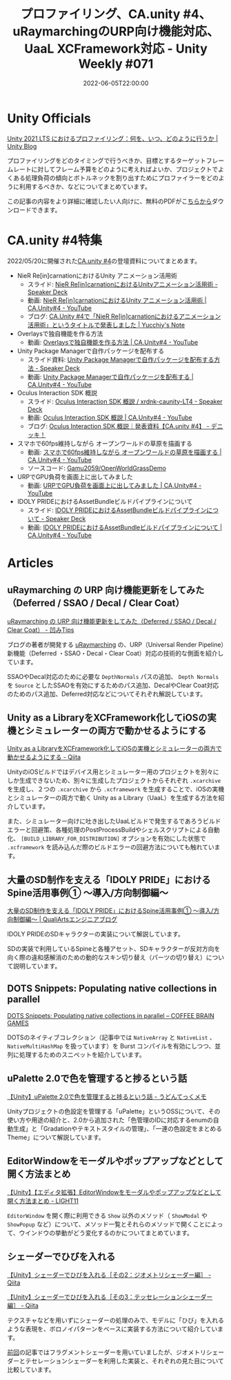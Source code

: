 ﻿---
type: "unity-weekly"
title: "プロファイリング、CA.unity #4、uRaymarchingのURP向け機能対応、UaaL XCFramework対応 - Unity Weekly #071"
description: "Unity Weekly #071。今週はUnity 2021 LTSにおけるプロファイリング、CA.unity #4の資料まとめ、uRaymarchingのURP向け機能対応、UaaL XCFramework対応などについて取り上げました。"
tags: ["Unity Weekly","Unity"]
date: "2022-06-05T22:00:00"

---

# Unity Officials

[Unity 2021 LTS におけるプロファイリング：何を、いつ、どのように行うか | Unity Blog](https://blog.unity.com/ja/technology/profiling-in-unity-2021-lts-what-when-and-how)

プロファイリングをどのタイミングで行うべきか、目標とするターゲットフレームレートに対してフレーム予算をどのように考えればよいか、プロジェクトでよくある処理負荷の傾向とボトルネックを割り出すためにプロファイラーをどのように利用するべきか、などについてまとめています。



この記事の内容をより詳細に確認したい人向けに、無料のPDFがこ[ちらから](https://resources.unity.com/games/ultimate-guide-to-profiling-unity-game)ダウンロードできます。

# CA.unity #4特集

2022/05/20に開催された[CA.unity #4](https://meetup.unity3d.jp/jp/events/1348)の登壇資料についてまとめます。

* NieR Re[in]carnationにおけるUnity アニメーション活用術
    * スライド: [NieR Re[in]carnationにおけるUnityアニメーション活用術 - Speaker Deck](https://speakerdeck.com/applibot/nier-re-in-carnationniokeruunityanimesiyonhuo-yong-shu)
    * 動画: [NieR Re[in]carnationにおけるUnity アニメーション活用術 | CA.Unity#4 - YouTube](https://www.youtube.com/watch?v=yvl1dgjYXug)
    * ブログ: [CA.Unity #4で「NieR Re[in]carnationにおけるアニメーション活用術」というタイトルで発表しました | Yucchiy's Note](https://blog.yucchiy.com/2022/06/caunity04-lt/)
* Overlaysで独自機能を作る方法
    * 動画: [Overlaysで独自機能を作る方法 | CA.Unity#4 - YouTube](https://www.youtube.com/watch?v=Zgvq3l6JyPs)
* Unity Package Managerで自作パッケージを配布する
    * スライド資料: [Unity Package Managerで自作パッケージを配布する方法 - Speaker Deck](https://speakerdeck.com/yunoda/unity-package-managerdezi-zuo-patukeziwopei-bu-surufang-fa)
    * 動画: [Unity Package Managerで自作パッケージを配布する | CA.Unity#4 - YouTube](https://www.youtube.com/watch?v=n88jrnNJrWA)
* Oculus Interaction SDK 概説
    * スライド: [Oculus Interaction SDK 概説 / xrdnk-caunity-LT4 - Speaker Deck](https://speakerdeck.com/xrdnk/xrdnk-caunity-lt4)
    * 動画: [Oculus Interaction SDK 概説 | CA.Unity#4 - YouTube](https://www.youtube.com/watch?v=8mS4c6th7R0)
    * ブログ: [Oculus Interaction SDK 概説｜発表資料【CA.unity #4】 - デニッキ！](https://xrdnk.hateblo.jp/entry/ca_unity_4)
* スマホで60fps維持しながら オープンワールドの草原を描画する
    * 動画: [スマホで60fps維持しながら オープンワールドの草原を描画する | CA.Unity#4 - YouTube](https://www.youtube.com/watch?v=Bux-bvTaGw8)
    * ソースコード: [Gamu2059/OpenWorldGrassDemo](https://github.com/Gamu2059/OpenWorldGrassDemo)
* URPでGPU負荷を画面上に出してみました
    * 動画: [URPでGPU負荷を画面上に出してみました | CA.Unity#4 - YouTube](https://www.youtube.com/watch?v=refgmc0sxxs&t=2s)
* IDOLY PRIDEにおけるAssetBundleビルドパイプラインについて
    * スライド: [IDOLY PRIDEにおけるAssetBundleビルドパイプラインについて - Speaker Deck](https://speakerdeck.com/qualiarts/idoly-prideniokeruassetbundlebirudopaipurainnituite)
    * 動画: [IDOLY PRIDEにおけるAssetBundleビルドパイプラインについて | CA.Unity#4 - YouTube](https://www.youtube.com/watch?v=8Jv7M6O0TL4)
# Articles

## uRaymarching の URP 向け機能更新をしてみた（Deferred / SSAO / Decal / Clear Coat）

[uRaymarching の URP 向け機能更新をしてみた（Deferred / SSAO / Decal / Clear Coat） - 凹みTips](https://tips.hecomi.com/entry/2022/05/31/003815)

ブログの著者が開発する [uRaymarching](https://github.com/hecomi/uRaymarching/releases/tag/v2.3.0) の、URP（Universal Render Pipeline）新機能（Deferred ・SSAO・Decal・Clear Coat）対応の技術的な側面を紹介しています。



SSAOやDecal対応のために必要な `DepthNormals` パスの追加、  `Depth Normals` を `Source` としたSSAOを有効にするためのパス追加、DecalやClear Coat対応のためのパス追加、Deferred対応などについてそれぞれ解説しています。

## Unity as a LibraryをXCFramework化してiOSの実機とシミュレーターの両方で動かせるようにする

[Unity as a LibraryをXCFramework化してiOSの実機とシミュレーターの両方で動かせるようにする - Qiita](https://qiita.com/mao_/items/9874c1efa280ed4bb399)

UnityのiOSビルドではデバイス用とシミュレーター用のプロジェクトを別々にしか生成できないため、別々に生成したプロジェクトからそれぞれ `.xcarchive` を生成し、２つの `.xcarchive` から `.xcframework` を生成することで、iOSの実機とシミュレーターの両方で動く Unity as a Library（UaaL）を生成する方法を紹介しています。



また、シミュレーター向けに吐き出したUaaLビルドで発生するであろうビルドエラーと回避策、各種処理のPostProcessBuildやシェルスクリプトによる自動化、 `[BUILD_LIBRARY_FOR_DISTRIBUTION]` オプションを有効にした状態で `.xcframework` を読み込んだ際のビルドエラーの回避方法についても触れています。

## 大量のSD制作を支える「IDOLY PRIDE」におけるSpine活用事例① 〜導入/方向制御編〜

[大量のSD制作を支える「IDOLY PRIDE」におけるSpine活用事例① 〜導入/方向制御編〜 | QualiArtsエンジニアブログ](https://technote.qualiarts.jp/article/35)

IDOLY PRIDEのSDキャラクターの実装について解説しています。



SDの実装で利用しているSpineと各種アセット、SDキャラクターが反対方向を向く際の違和感解消のための動的なスキン切り替え（パーツの切り替え）について説明しています。

## DOTS Snippets: Populating native collections in parallel

[DOTS Snippets: Populating native collections in parallel – COFFEE BRAIN GAMES](https://coffeebraingames.wordpress.com/2022/05/29/dots-snippets-populating-native-collections-in-parallel/)

DOTSのネイティブコレクション（記事中では `NativeArray` と `NativeList` 、 `NativeMultiHashMap` を扱っています）を Burst コンパイルを有効にしつつ、並列に処理するためのスニペットを紹介しています。

## uPalette 2.0で色を管理すると捗るという話

[【Unity】uPalette 2.0で色を管理すると捗るという話 - うどんてっくメモ](https://myudon.hatenablog.com/entry/2022/05/30/000905)

Unityプロジェクトの色設定を管理する「uPalette」というOSSについて、その使い方や用途の紹介と、2.0から追加された「色管理のIDに対応するenumの自動生成」と「Gradationやテキストスタイルの管理」、「一連の色設定をまとめるTheme」について解説しています。

## EditorWindowをモーダルやポップアップなどとして開く方法まとめ

[【Unity】【エディタ拡張】EditorWindowをモーダルやポップアップなどとして開く方法まとめ - LIGHT11](https://light11.hatenadiary.com/entry/2022/06/01/200914)

`EditorWindow` を開く際に利用できる `Show` 以外のメソッド（ `ShowModal` や `ShowPopup` など）について、メソッド一覧とそれらのメソッドで開くことによって、ウインドウの挙動がどう変化するのかについてまとめています。

## シェーダーでひびを入れる

[【Unity】シェーダーでひびを入れる［その2：ジオメトリシェーダー編］ - Qiita](https://qiita.com/masamin/items/250793b27a4f369511ac)

[【Unity】シェーダーでひびを入れる［その3：テッセレーションシェーダー編］ - Qiita](https://qiita.com/masamin/items/9646ab3a469b4ac6b87a)

テクスチャなどを用いずにシェーダーの処理のみで、モデルに「ひび」を入れるような表現を、ボロノイパターンをベースに実装する方法について紹介しています。



[前回](https://blog.yucchiy.com/project/unity-weekly/070/#%E3%82%B7%E3%82%A7%E3%83%BC%E3%83%80%E3%83%BC%E3%81%A7%E3%81%B2%E3%81%B3%E3%82%92%E5%85%A5%E3%82%8C%E3%82%8B%EF%BC%BB%E3%81%9D%E3%81%AE1%EF%BC%9A%E3%83%95%E3%83%A9%E3%82%B0%E3%83%A1%E3%83%B3%E3%83%88%E3%82%B7%E3%82%A7%E3%83%BC%E3%83%80%E3%83%BC%E7%B7%A8%EF%BC%BD)の記事ではフラグメントシェーダーを用いていましたが、ジオメトリシェーダーとテセレーションシェーダーを利用した実装と、それぞれの見た目について比較しています。

